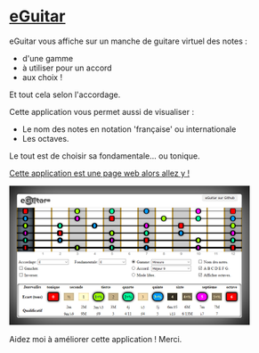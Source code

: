 # [eGuitar](http://raphpell.github.io/eGuitar/)

eGuitar vous affiche sur un manche de guitare virtuel des notes :
- d'une gamme
- à utiliser pour un accord
- aux choix !

Et tout cela selon l'accordage.

Cette application vous permet aussi de visualiser :
- Le nom des notes en notation 'française' ou internationale
- Les octaves.

Le tout est de choisir sa fondamentale... ou tonique.

[Cette application est une page web alors allez y !](http://raphpell.github.io/eGuitar/)

[![Preview](https://github.com/raphpell/eGuitar/raw/gh-pages/preview.png "allez y !")](http://raphpell.github.io/eGuitar/)

Aidez moi à améliorer cette application ! Merci.

